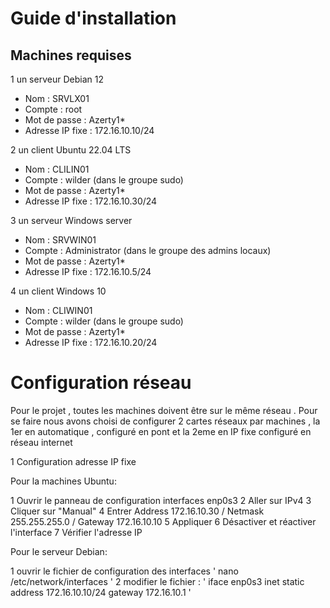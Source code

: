 # Guide d'installation 

## Machines requises

 1 un serveur Debian 12
   - Nom : SRVLX01
   - Compte : root
   - Mot de passe : Azerty1*
   - Adresse IP fixe : 172.16.10.10/24

 
 2 un client Ubuntu 22.04 LTS
   - Nom : CLILIN01
   - Compte : wilder (dans le groupe sudo)
   - Mot de passe : Azerty1*
   - Adresse IP fixe : 172.16.10.30/24
     
 3 un serveur Windows server
   - Nom : SRVWIN01
   - Compte : Administrator (dans le groupe des admins locaux)
   - Mot de passe : Azerty1*
   - Adresse IP fixe : 172.16.10.5/24
     
 4 un client Windows 10 
   - Nom : CLIWIN01
   - Compte : wilder (dans le groupe sudo)
   - Mot de passe : Azerty1*
   - Adresse IP fixe : 172.16.10.20/24


# Configuration réseau 

Pour le projet , toutes les machines doivent être sur le même réseau .
Pour se faire nous avons choisi de configurer 2 cartes réseaux par machines , la 1er en automatique , configuré en pont et la 2eme en IP fixe configuré en réseau internet

 1 Configuration adresse IP fixe 

 Pour la machines Ubuntu:
 
 1 Ouvrir le panneau de configuration interfaces enp0s3 
 2 Aller sur IPv4 
 3 Cliquer sur "Manual" 
 4 Entrer Address 172.16.10.30 / Netmask 255.255.255.0 / Gateway 172.16.10.10 
 5 Appliquer 
 6 Désactiver et réactiver l'interface 
 7 Vérifier l'adresse IP 

 Pour le serveur Debian:

 1 ouvrir le fichier de configuration des interfaces 
 ' nano /etc/network/interfaces '
 2 modifier le fichier :
 ' iface enp0s3 inet static 
       address 172.16.10.10/24
       gateway 172.16.10.1 '
 

 
  

